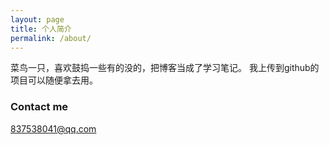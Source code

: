 ```yaml
---
layout: page
title: 个人简介
permalink: /about/
---
```


菜鸟一只，喜欢鼓捣一些有的没的，把博客当成了学习笔记。
我上传到github的项目可以随便拿去用。

### Contact me

[837538041@qq.com](https://mail.qq.com)